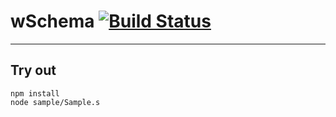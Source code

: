 
# wSchema [![Build Status](https://travis-ci.org/Wandalen/wSchema.svg?branch=master)](https://travis-ci.org/Wandalen/wSchema)

___

## Try out
```
npm install
node sample/Sample.s
```

